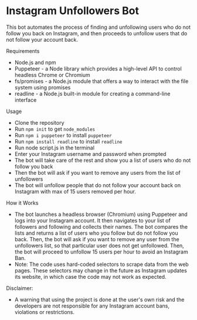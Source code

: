 # Instagram Unfollowers Bot

This bot automates the process of finding and unfollowing users who do not follow you back on Instagram, and then proceeds to unfollow users that do not follow your account back. 


Requirements
- Node.js and npm
- Puppeteer - a Node library which provides a high-level API to control headless Chrome or Chromium
- fs/promises - a Node.js module that offers a way to interact with the file system using promises
- readline - a Node.js built-in module for creating a command-line interface


Usage
- Clone the repository
- Run `npm init` to get `node_modules`
- Run `npm i puppeteer` to install `puppeteer`
- Run `npm install readline` to install `readline`
- Run node script.js in the terminal
- Enter your Instagram username and password when prompted
- The bot will take care of the rest and show you a list of users who do not follow you back
- Then the bot will ask if you want to remove any users from the list of unfollowers
- The bot will unfollow people that do not follow your account back on Instagram with max of 15 users removed per hour.


How it Works
- The bot launches a headless browser (Chromium) using Puppeteer and logs into your Instagram account. It then navigates to your list of followers and following and collects their names. The bot compares the lists and returns a list of users who you follow but do not follow you back. Then, the bot will ask if you want to remove any user from the unfollowers list, so that particular user does not get unfollowed. Then, the bot will proceed to unfollow 15 users per hour to avoid an Instagram Ban.
- Note: The code uses hard-coded selectors to scrape data from the web pages. These selectors may change in the future as Instagram updates its website, in which case the code may not work as expected.


Disclaimer:
- A warning that using the project is done at the user's own risk and the developers are not responsible for any Instagram account bans, violations or restrictions.
